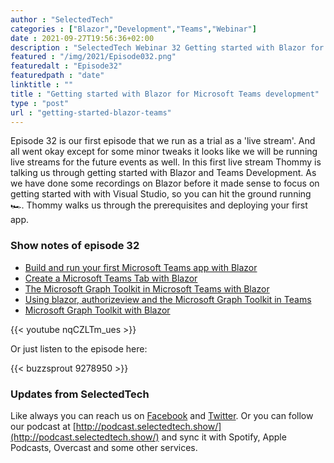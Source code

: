 ```yaml
---
author : "SelectedTech"
categories : ["Blazor","Development","Teams","Webinar"]
date : 2021-09-27T19:56:36+02:00
description : "SelectedTech Webinar 32 Getting started with Blazor for Microsoft Teams development"
featured : "/img/2021/Episode032.png"
featuredalt : "Episode32"
featuredpath : "date"
linktitle : ""
title : "Getting started with Blazor for Microsoft Teams development"
type : "post"
url : "getting-started-blazor-teams"
---
```


Episode 32 is our first episode that we run as a trial as a 'live stream'. And all went okay except for some minor tweaks it looks like we will be running live streams for the future events as well. In this first live stream Thommy is talking us through getting started with Blazor and Teams Development. As we have done some recordings on Blazor before it made sense to focus on getting started with with Visual Studio, so you can hit the ground running 🏎. Thommy walks us through the prerequisites and deploying your first app.

### Show notes of episode 32

- [Build and run your first Microsoft Teams app with Blazor](https://docs.microsoft.com/microsoftteams/platform/get-started/first-app-blazor)
- [Create a Microsoft Teams Tab with Blazor](https://thomy.tech/microsoft-teams-tab-with-blazor/)
- [The Microsoft Graph Toolkit in Microsoft Teams with Blazor](https://www.youtube.com/watch?v=U9SQcxKpq1g)
- [Using blazor, authorizeview and the Microsoft Graph Toolkit in Teams](https://www.selectedtech.show/blazor-authorizeview-graph-toolkit-teams/)
- [Microsoft Graph Toolkit with Blazor](https://www.selectedtech.show/24microsoft-graph-toolkit-blazor)

{{< youtube nqCZLTm_ues >}}

Or just listen to the episode here:

{{< buzzsprout 9278950 >}}

### Updates from SelectedTech

Like always you can reach us on [Facebook](https://www.facebook.com/SelectedTechPage/) and [Twitter](https://twitter.com/selectedtech). Or you can follow our podcast at [http://podcast.selectedtech.show/](http://podcast.selectedtech.show/) and sync it with Spotify, Apple Podcasts, Overcast and some other services.
